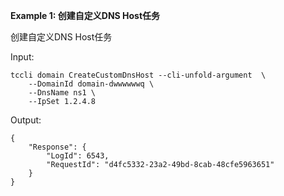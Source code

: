 **Example 1: 创建自定义DNS Host任务**

创建自定义DNS Host任务

Input: 

```
tccli domain CreateCustomDnsHost --cli-unfold-argument  \
    --DomainId domain-dwwwwwwq \
    --DnsName ns1 \
    --IpSet 1.2.4.8
```

Output: 
```
{
    "Response": {
        "LogId": 6543,
        "RequestId": "d4fc5332-23a2-49bd-8cab-48cfe5963651"
    }
}
```

